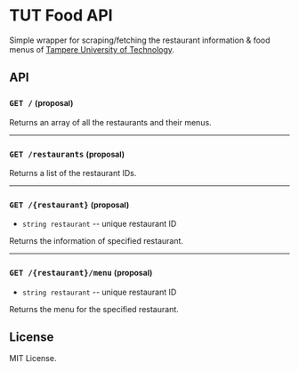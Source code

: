 # TUT Food API

Simple wrapper for scraping/fetching the restaurant information & food menus of [Tampere University of Technology][].

## API

### `GET /` <small>(proposal)</small>

Returns an array of all the restaurants and their menus.

---

### `GET /restaurants` <small>(proposal)</small>

Returns a list of the restaurant IDs.

---

### `GET /{restaurant}` <small>(proposal)</small>

- `string restaurant` -- unique restaurant ID

Returns the information of specified restaurant.

---

### `GET /{restaurant}/menu` <small>(proposal)</small>

- `string restaurant` -- unique restaurant ID

Returns the menu for the specified restaurant.


## License

MIT License.

  [Tampere University of Technology]: http://tut.fi/
